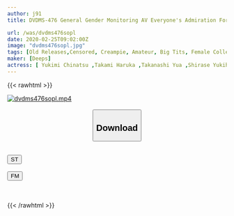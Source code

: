 ```yaml
---
author: j91
title: DVDMS-476 General Gender Monitoring AV Everyone's Admiration For Busty Female Managers Only! Will You Solve The Troubles Of Men's Team Members With Big Boobs, Handjobs And Blowjobs In A Men's Bath During The Training Camp? ? 2 Gently Brush Down A Virgin Member Whose Erection Does Not Fit Into The Big Breasts Beyond Imagination! A Man Who Can't Stand ...

url: /was/dvdms476sopl
date: 2020-02-25T09:02:00Z
image: "dvdms476sopl.jpg"
tags: [Old Releases,Censored, Creampie, Amateur, Big Tits, Female College Student, Virgin Man	]
maker: [Deeps]
actress: [ Yukimi Chinatsu ,Takami Haruka ,Takanashi Yua ,Shirase Yukiho ]
---
```



{{< rawhtml >}}

<div class="video" data-videoid="z1xJM8V1WrIY0AJ">
    <a href="javascript:;">
        <img src="/was/dvdms476sopl/dvdms476sopl.jpg" width="WIDTH" height="HEIGHT" alt="dvdms476sopl.mp4" loading="lazy">
    </a>
</div>

<script type="text/javascript" src="https://j91.asia/asset/on-demand-st.js"></script>

<br>
  <link rel="stylesheet" href="https://j91.asia/asset/bs5.css">
  
  <center>
  <button class="btn btn-primary" type="button" data-bs-toggle="collapse" data-bs-target=".multi-collapse" aria-expanded="false" aria-controls="multiCollapseExample1 multiCollapseExample2"><h2>Download</h2></button></center>
</p>
<div class="row">
  <div class="col">
    <div class="collapse multi-collapse" id="multiCollapseExample1">
      <div class="card card-body">
	      	      <br>
<div class="buttons">  
<a href="https://streamtape.to/v/z1xJM8V1WrIY0AJ" target="_blank"><button class="btn-hover color-3"><i class="fa fa-download"></i> ST</button></a></div>
    </div>
  </div>
</div>
  <div class="col">
    <div class="collapse multi-collapse" id="multiCollapseExample2">
      <div class="card card-body">
	      <br>
<div class="buttons">
    <a href="https://filemoon.sx/d/93tpz9ur06it" target="_blank"><button class="btn-hover color-8"><i class="fa fa-download"></i> FM</button></a></div>
<br><br>
      </div>
    </div>
  </div>
</div>

{{< /rawhtml >}}